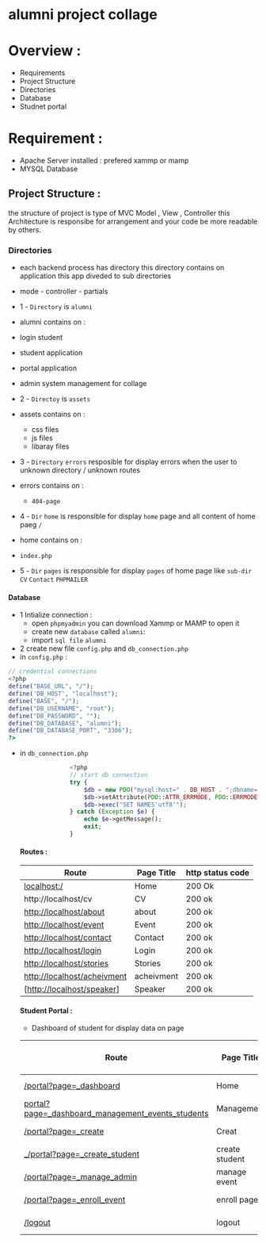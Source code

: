 # alumni project collage 

# Overview :
-  Requirements
-  Project Structure
-  Directories
-  Database
-  Studnet portal

# Requirement :
 - Apache Server installed : prefered xammp or mamp
 - MYSQL Database

## Project Structure :
the structure of project is type of MVC 
Model , View , Controller this Architecture is responsibe for arrangement and your code be more readable by others.

### Directories
- each backend process has directory this directory contains on application this app diveded to sub directories
- mode - controller - partials
  
- 1 - `Directory` is `alumni`
-  alumni contains on :
  - login student
  - student application
  - portal application
  - admin system management for collage
    
- 2 - `Directoy` is `assets`
- assets contains on :
    - css files
    - js files
    - libaray files
     
- 3 - `Directory` `errors` resposible for display errors when the user to unknown directory / unknown routes
- errors contains on :
  - `404-page`

- 4 - `Dir` `home` is responsible for display `home` page and all content of home paeg `/` 
- home contains on :
- `index.php`

- 5 - `Dir` `pages` is responsible for display `pages` of home page like `sub-dir` `CV` `Contact` `PHPMAILER`


#### Database 
- 1 Intialize connection :
   - open `phpmyadmin` you can download Xammp or MAMP to open it
   - create new `database` called `alumni`:
   - import `sql file` `alumni`
- 2 create new file  `config.php` and `db_connection.php`
- in `config.php` :
 ```php
// credential connections
<?php
define("BASE_URL", "/");
define('DB_HOST', "localhost");
define("BASE", "/");
define("DB_USERNAME", "root");
define("DB_PASSWORD", "");
define("DB_DATABASE", "alumni");
define("DB_DATABASE_PORT", "3306");
?>
```
- in `db_connection.php`
  ```php
                <?php
                // start db connection 
                try {
                    $db = new PDO("mysql:host=" . DB_HOST . ";dbname=" . DB_DATABASE . ";port=" . DB_DATABASE_PORT . ";", DB_USERNAME, DB_PASSWORD);
                    $db->setAttribute(PDO::ATTR_ERRMODE, PDO::ERRMODE_EXCEPTION);
                    $db->exec("SET NAMES'utf8'");
                } catch (Exception $e) {
                    echo $e->getMessage();
                    exit;
                }
   ```
  
  ####  Routes :
   |  Route |  Page Title | http status code |
   | ----   | ------------ | ----------- |
   |[localhost:/](#) |  Home        | 200 Ok      |
   | http://localhost/cv | CV    | 200 ok   |
   | [http://localhost/about](http://localhost/about) | about    | 200 ok   |
   | [http://localhost/event](http://localhost/event) | Event    | 200 ok   |
   | [http://localhost/contact](http://localhost/contact) | Contact    | 200 ok   |
   | [http://localhost/login](http://localhost/login) | Login    | 200 ok   |
   | [http://localhost/stories](http://localhost/stories) | Stories    | 200 ok   |
   | [http://localhost/acheivment](http://localhost/acheivment) | acheivment    | 200 ok   |
   | [[http://localhost/speaker](http://localhost/speaker)]| Speaker    | 200 ok   |


  #### Student Portal :
   - Dashboard of student for display data on page
     
   |  Route |  Page Title | http status code | Type |
   | --------   | ------------ | ----------- | ----------- |
   |[/portal?page=_dashboard](http://localhost/alumni/su_admin_13039/portal?page=_dashboard) |  Home        | 200 Ok      |GET |
   |[portal?page=_dashboard_management_events_students](http://localhost/alumni/su_admin_13039/portal?page=_dashboard_management_events_students) | Management|200| PATCH | 
   | [/portal?page=_create](http://localhost/alumni/su_admin_13039/portal?page=_create) | Creat   | 200 ok    |POST |
   | [_/portal?page=_create_student](http://localhost/alumni/su_admin_13039/portal?page=_create_student) | create student  | 200 ok   |POST |
   |[/portal?page=_manage_admin](http://localhost/alumni/su_admin_13039/portal?page=_manage_admin) | manage event    | 200 ok   |PATCH |
   | [/portal?page=_enroll_event](http://localhost/alumni/su_admin_13039/portal?page=_enroll_event) | enroll page    | 200 ok   |GET |
   | [/logout](/logout) | logout    | 200 ok   |GET |
